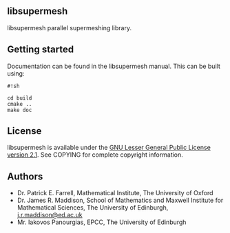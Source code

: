 ## libsupermesh ##

libsupermesh parallel supermeshing library.

## Getting started ##

Documentation can be found in the libsupermesh manual. This can be built using:

```
#!sh

cd build
cmake ..
make doc
```

## License ##

libsupermesh is available under the [GNU Lesser General Public License version 2.1](http://www.gnu.org/licenses/old-licenses/lgpl-2.1.en.html). See COPYING for complete copyright information.

## Authors ##

* Dr. Patrick E. Farrell, Mathematical Institute, The University of Oxford
* Dr. James R. Maddison, School of Mathematics and Maxwell Institute for Mathematical Sciences, The University of Edinburgh, j.r.maddison@ed.ac.uk
* Mr. Iakovos Panourgias, EPCC, The University of Edinburgh